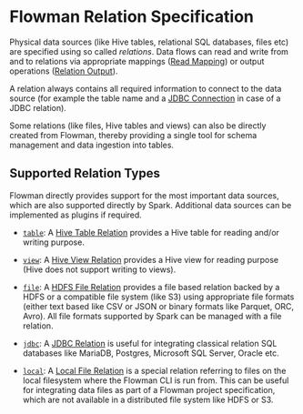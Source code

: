 
# Flowman Relation Specification
Physical data sources (like Hive tables, relational SQL databases, files etc) are specified
using so called *relations*. Data flows can read and write from and to relations via 
appropriate mappings ([Read Mapping](../mapping/read.md)) or output operations ([Relation
Output](../output/relation.md)).

A relation always contains all required information to connect to the data source (for 
example the table name and a [JDBC Connection](../connection(jdbc.md)) in case of a JDBC
relation).

Some relations (like files, Hive tables and views) can also be directly created from Flowman,
thereby providing a single tool for schema management and data ingestion into tables. 


## Supported Relation Types

Flowman directly provides support for the most important data sources, which are also 
supported directly by Spark. Additional data sources can be implemented as plugins if
required.

* [`table`](table.md): 
A [Hive Table Relation](table.md) provides a Hive table for reading and/or writing
purpose.

* [`view`](view.md): 
A [Hive View Relation](view.md) provides a Hive view for reading purpose (Hive does not
support writing to views).

* [`file`](file.md):
A [HDFS File Relation](file.md) provides a file based relation backed by a HDFS or a 
compatible file system (like S3) using appropriate file formats (either text based like 
CSV or JSON or binary formats like Parquet, ORC, Avro). All file formats supported by Spark 
can be managed with a file relation. 

* [`jdbc`](jdbc.md): 
A [JDBC Relation](jdbc.md) is useful for integrating classical relation SQL databases like
MariaDB, Postgres, Microsoft SQL Server, Oracle etc.

* [`local`](local.md): 
A [Local File Relation](local.md) is a special relation referring to files on the local
filesystem where the Flowman CLI is run from. This can be useful for integrating data files
as part of a Flowman project specification, which are not available in a distributed
file system like HDFS or S3. 
